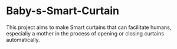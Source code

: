 # Baby-s-Smart-Curtain
This project aims to make Smart curtains that can facilitate humans, especially a mother in the process of opening or closing curtains automatically.
